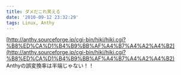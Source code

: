 ```yaml
---
title: ダメだこれ笑える
date: '2010-09-12 23:32:29'
tags: Linux, Anthy
---
```


[http://anthy.sourceforge.jp/cgi-bin/hiki/hiki.cgi?%B8%ED%CA%D1%B4%B9%BB%AF%A4%B7%A4%A2%A4%B2](http://anthy.sourceforge.jp/cgi-bin/hiki/hiki.cgi?%B8%ED%CA%D1%B4%B9%BB%AF%A4%B7%A4%A2%A4%B2)  
Anthyの誤変換率は半端じゃない！！
